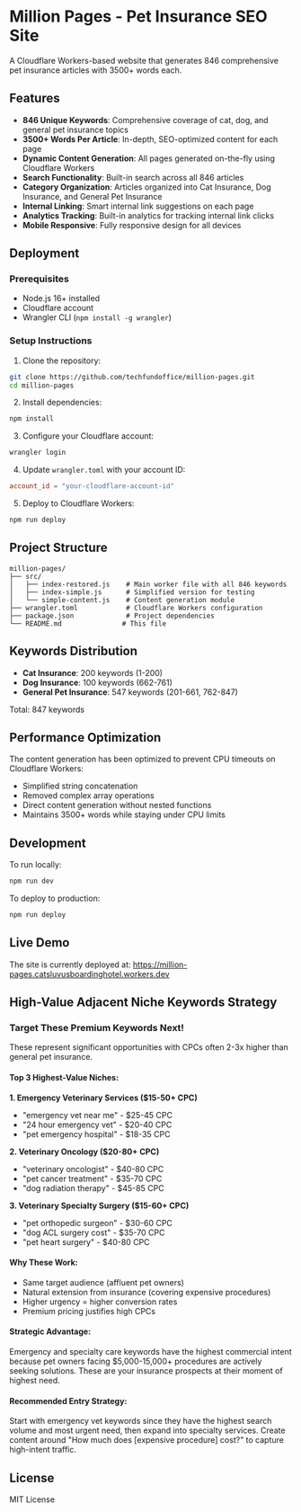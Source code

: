 # Million Pages - Pet Insurance SEO Site

A Cloudflare Workers-based website that generates 846 comprehensive pet insurance articles with 3500+ words each.

## Features

- **846 Unique Keywords**: Comprehensive coverage of cat, dog, and general pet insurance topics
- **3500+ Words Per Article**: In-depth, SEO-optimized content for each page
- **Dynamic Content Generation**: All pages generated on-the-fly using Cloudflare Workers
- **Search Functionality**: Built-in search across all 846 articles
- **Category Organization**: Articles organized into Cat Insurance, Dog Insurance, and General Pet Insurance
- **Internal Linking**: Smart internal link suggestions on each page
- **Analytics Tracking**: Built-in analytics for tracking internal link clicks
- **Mobile Responsive**: Fully responsive design for all devices

## Deployment

### Prerequisites
- Node.js 16+ installed
- Cloudflare account
- Wrangler CLI (`npm install -g wrangler`)

### Setup Instructions

1. Clone the repository:
```bash
git clone https://github.com/techfundoffice/million-pages.git
cd million-pages
```

2. Install dependencies:
```bash
npm install
```

3. Configure your Cloudflare account:
```bash
wrangler login
```

4. Update `wrangler.toml` with your account ID:
```toml
account_id = "your-cloudflare-account-id"
```

5. Deploy to Cloudflare Workers:
```bash
npm run deploy
```

## Project Structure

```
million-pages/
├── src/
│   ├── index-restored.js    # Main worker file with all 846 keywords
│   ├── index-simple.js      # Simplified version for testing
│   └── simple-content.js    # Content generation module
├── wrangler.toml            # Cloudflare Workers configuration
├── package.json             # Project dependencies
└── README.md               # This file
```

## Keywords Distribution

- **Cat Insurance**: 200 keywords (1-200)
- **Dog Insurance**: 100 keywords (662-761)
- **General Pet Insurance**: 547 keywords (201-661, 762-847)

Total: 847 keywords

## Performance Optimization

The content generation has been optimized to prevent CPU timeouts on Cloudflare Workers:
- Simplified string concatenation
- Removed complex array operations
- Direct content generation without nested functions
- Maintains 3500+ words while staying under CPU limits

## Development

To run locally:
```bash
npm run dev
```

To deploy to production:
```bash
npm run deploy
```

## Live Demo

The site is currently deployed at: https://million-pages.catsluvusboardinghotel.workers.dev

## High-Value Adjacent Niche Keywords Strategy

### Target These Premium Keywords Next!
These represent significant opportunities with CPCs often 2-3x higher than general pet insurance.

#### Top 3 Highest-Value Niches:

**1. Emergency Veterinary Services ($15-50+ CPC)**
- "emergency vet near me" - $25-45 CPC
- "24 hour emergency vet" - $20-40 CPC
- "pet emergency hospital" - $18-35 CPC

**2. Veterinary Oncology ($20-80+ CPC)**
- "veterinary oncologist" - $40-80 CPC
- "pet cancer treatment" - $35-70 CPC
- "dog radiation therapy" - $45-85 CPC

**3. Veterinary Specialty Surgery ($15-60+ CPC)**
- "pet orthopedic surgeon" - $30-60 CPC
- "dog ACL surgery cost" - $35-70 CPC
- "pet heart surgery" - $40-80 CPC

#### Why These Work:
- Same target audience (affluent pet owners)
- Natural extension from insurance (covering expensive procedures)
- Higher urgency = higher conversion rates
- Premium pricing justifies high CPCs

#### Strategic Advantage:
Emergency and specialty care keywords have the highest commercial intent because pet owners facing $5,000-15,000+ procedures are actively seeking solutions. These are your insurance prospects at their moment of highest need.

#### Recommended Entry Strategy:
Start with emergency vet keywords since they have the highest search volume and most urgent need, then expand into specialty services. Create content around "How much does [expensive procedure] cost?" to capture high-intent traffic.

## License

MIT License